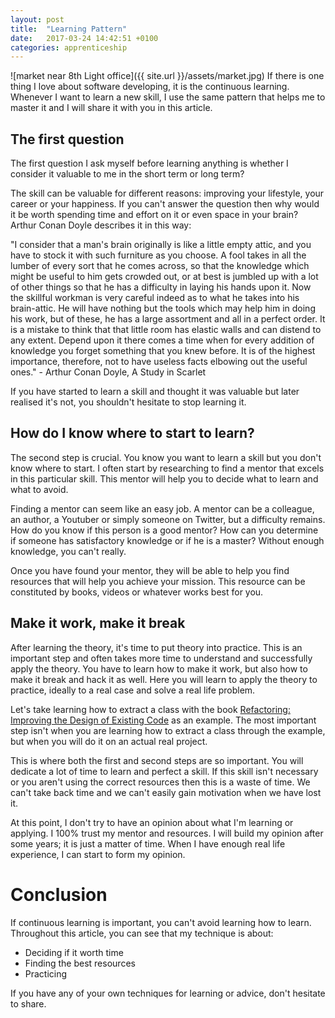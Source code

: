 ```yaml
---
layout: post
title:  "Learning Pattern"
date:   2017-03-24 14:42:51 +0100
categories: apprenticeship
---
```

![market near 8th Light office]({{ site.url }}/assets/market.jpg)
If there is one thing I love about software developing, it is the continuous learning. Whenever I want to learn a new skill, I use the same pattern that helps me to master it and I will share it with you in this article.

## The first question
The first question I ask myself before learning anything is whether  I consider it valuable to me in the short term or long term?

The skill can be valuable for different reasons: improving your lifestyle, your career or your happiness. If you can't answer the question then why would it be worth spending time and effort on it or even space in your brain? Arthur Conan Doyle describes it in this way:

"I consider that a man's brain originally is like a little empty attic, and you have to stock it with such furniture as you choose. A fool takes in all the lumber of every sort that he comes across, so that the knowledge which might be useful to him gets crowded out, or at best is jumbled up with a lot of other things so that he has a difficulty in laying his hands upon it. Now the skillful workman is very careful indeed as to what he takes into his brain-attic. He will have nothing but the tools which may help him in doing his work, but of these, he has a large assortment and all in a perfect order. It is a mistake to think that that little room has elastic walls and can distend to any extent. Depend upon it there comes a time when for every addition of knowledge you forget something that you knew before. It is of the highest importance, therefore, not to have useless facts elbowing out the useful ones." -  Arthur Conan Doyle, A Study in Scarlet

If you have started to learn a skill and thought it was valuable but later realised it's not, you shouldn't hesitate to stop learning it.

## How do I know where to start to learn?
The second step is crucial. You know you want to learn a skill but you don't know where to start. I often start by researching to find a mentor that excels in this particular skill. This mentor will help you to decide what to learn and what to avoid.

Finding a mentor can seem like an easy job. A mentor can be a colleague, an author, a Youtuber or simply someone on Twitter, but a difficulty remains. How do you know if this person is a good mentor? How can you determine if someone has satisfactory knowledge or if he is a master? Without enough knowledge, you can't really.

Once you have found your mentor, they will be able to help you find resources that will help you achieve your mission. This resource can be constituted by books, videos or whatever works best for you.

## Make it work, make it break
After learning the theory, it's time to put theory into practice. This is an important step and often takes more time to understand and successfully apply the theory. You have to learn how to make it work, but also how to make it break and hack it as well. Here you will learn to apply the theory to practice, ideally to a real case and solve a real life problem.

Let's take learning how to extract a class with the book [Refactoring: Improving the Design of Existing Code](https://www.amazon.co.uk/Refactoring-Improving-Design-Existing-Technology/dp/0201485672) as an example. The most important step isn't when you are learning how to extract a class through the example, but when you will do it on an actual real project.

This is where both the first and second steps are so important. You will dedicate a lot of time to learn and perfect a skill. If this skill isn't necessary or you aren't using the correct resources then this is a waste of time. We can't take back time and we can't easily gain motivation when we have lost it.

At this point, I don't try to have an opinion about what I'm learning or applying. I 100% trust my mentor and resources. I will build my opinion after some years; it is just a matter of time. When I have enough real life experience, I can start to form my opinion.

# Conclusion
If continuous learning is important, you can't avoid learning how to learn. Throughout this article, you can see that my technique is about:
- Deciding if it worth time
- Finding the best resources
- Practicing

If you have any of your own techniques for learning or advice, don't hesitate to share.
